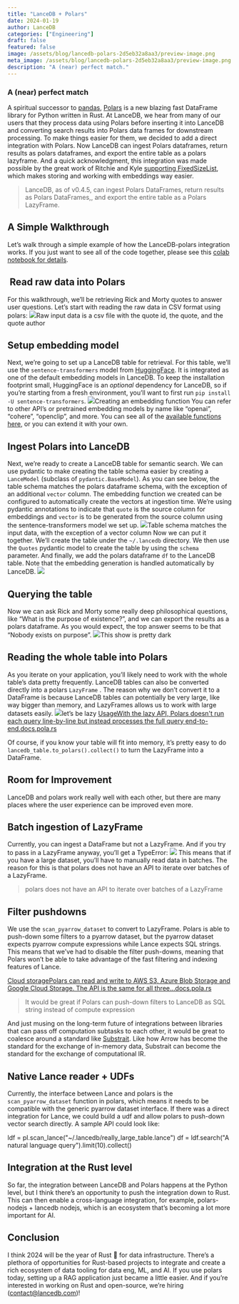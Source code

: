 ```yaml
---
title: "LanceDB + Polars"
date: 2024-01-19
author: LanceDB
categories: ["Engineering"]
draft: false
featured: false
image: /assets/blog/lancedb-polars-2d5eb32a8aa3/preview-image.png
meta_image: /assets/blog/lancedb-polars-2d5eb32a8aa3/preview-image.png
description: "A (near) perfect match."
---
```


### A (near) perfect match

A spiritual successor to [pandas](https://github.com/pandas-dev/pandas), [Polars](https://github.com/pola-rs/polars) is a new blazing fast DataFrame library for Python written in Rust. At LanceDB, we hear from many of our users that they process data using Polars before inserting it into LanceDB and converting search results into Polars data frames for downstream processing. To make things easier for them, we decided to add a direct integration with Polars. Now LanceDB can ingest Polars dataframes, return results as polars dataframes, and export the entire table as a polars lazyframe. And a quick acknowledgment, this integration was made possible by the great work of Ritchie and Kyle [supporting FixedSizeList](https://github.com/pola-rs/polars/pull/8943), which makes storing and working with embeddings way easier.

> LanceDB, as of v0.4.5, can ingest Polars DataFrames, return results as Polars DataFrames,, and export the entire table as a Polars LazyFrame.

## A Simple Walkthrough

Let’s walk through a simple example of how the LanceDB-polars integration works. If you just want to see all of the code together, please see this [colab notebook for details](https://colab.research.google.com/drive/15EKQmXqfMDouQINpA1SjA-zbSXbukpaZ?usp=sharing).

## ‍️ Read raw data into Polars

For this walkthrough, we’ll be retrieving Rick and Morty quotes to answer user questions. Let’s start with reading the raw data in CSV format using polars:
![](https://miro.medium.com/v2/resize:fit:770/1*DCpIahADQbISYT0NzzLt0w.png)Raw input data is a csv file with the quote id, the quote, and the quote author
## Setup embedding model

Next, we’re going to set up a LanceDB table for retrieval. For this table, we’ll use the `sentence-transformers` model from [HuggingFace](https://huggingface.co/sentence-transformers). It is integrated as one of the default embedding models in LanceDB. To keep the installation footprint small, HuggingFace is an *optional* dependency for LanceDB, so if you’re starting from a fresh environment, you’ll want to first run `pip install -U sentence-transformers`.
![](https://miro.medium.com/v2/resize:fit:770/1*5WCj3ewbNe-N5HADxjAbeg.png)Creating an embedding function
You can refer to other API’s or pretrained embedding models by name like “openai”, “cohere”, “openclip”, and more. You can see all of the [available functions here](https://lancedb.github.io/lancedb/embeddings/default_embedding_functions/), or you can extend it with your own.

## Ingest Polars into LanceDB

Next, we’re ready to create a LanceDB table for semantic search. We can use pydantic to make creating the table schema easier by creating a `LanceModel` (subclass of `pydantic.BaseModel`). As you can see below, the table schema matches the polars dataframe schema, with the exception of an additional `vector` column. The embedding function we created can be configured to automatically create the vectors at ingestion time. We’re using pydantic annotations to indicate that `quote` is the source column for embeddings and `vector` is to be generated from the source column using the sentence-transformers model we set up.
![](https://miro.medium.com/v2/resize:fit:770/1*2VbkYnesnJUC1ivWeFhL0g.png)Table schema matches the input data, with the exception of a vector column
Now we can put it together. We’ll create the table under the `~/.lancedb` directory. We then use the `Quotes` pydantic model to create the table by using the `schema` parameter. And finally, we add the polars dataframe `df` to the LanceDB table. Note that the embedding generation is handled automatically by LanceDB.
![](https://miro.medium.com/v2/resize:fit:770/1*42oY_hBjRATPkITTzWOyVQ.png)
## Querying the table

Now we can ask Rick and Morty some really deep philosophical questions, like “What is the purpose of existence?”, and we can export the results as a polars dataframe. As you would expect, the top answer seems to be that “Nobody exists on purpose”.
![](https://miro.medium.com/v2/resize:fit:770/1*sLid0_9Uhz1vw0MmwBN_Fg.png)This show is pretty dark
## Reading the whole table into Polars

As you iterate on your application, you’ll likely need to work with the whole table’s data pretty frequently. LanceDB tables can also be converted directly into a polars `LazyFrame` . The reason why we don’t convert it to a DataFrame is because LanceDB tables can potentially be very large, like way bigger than memory, and LazyFrames allows us to work with large datasets easily.
![](https://miro.medium.com/v2/resize:fit:770/1*Wrrj0-K7vDgQ35JwibpTpA.png)let’s be lazy
[UsageWith the lazy API, Polars doesn't run each query line-by-line but instead processes the full query end-to-end.docs.pola.rs](https://docs.pola.rs/user-guide/lazy/using/?source=post_page-----2d5eb32a8aa3--------------------------------)

Of course, if you know your table will fit into memory, it’s pretty easy to do `lancedb_table.to_polars().collect()` to turn the LazyFrame into a DataFrame.

## Room for Improvement

LanceDB and polars work really well with each other, but there are many places where the user experience can be improved even more.

## Batch ingestion of LazyFrame

Currently, you can ingest a DataFrame but not a LazyFrame. And if you try to pass in a LazyFrame anyway, you’ll get a TypeError:
![](https://miro.medium.com/v2/resize:fit:770/1*VTV1hT5-rZbdG2izwcxl2w.png)
This means that if you have a large dataset, you’ll have to manually read data in batches. The reason for this is that polars does not have an API to iterate over batches of a LazyFrame.

> polars does not have an API to iterate over batches of a LazyFrame

## Filter pushdowns

We use the `scan_pyarrow_dataset` to convert to LazyFrame. Polars is able to push-down some filters to a pyarrow dataset, but the pyarrow dataset expects pyarrow compute expressions while Lance expects SQL strings. This means that we’ve had to disable the filter push-downs, meaning that Polars won’t be able to take advantage of the fast filtering and indexing features of Lance.

[Cloud storagePolars can read and write to AWS S3, Azure Blob Storage and Google Cloud Storage. The API is the same for all three…docs.pola.rs](https://docs.pola.rs/user-guide/io/cloud-storage/?source=post_page-----2d5eb32a8aa3--------------------------------#scanning-with-pyarrow)

> It would be great if Polars can push-down filters to LanceDB as SQL string instead of compute expression

And just musing on the long-term future of integrations between libraries that can pass off computation subtasks to each other, it would be great to coalesce around a standard like [Substrait](https://substrait.io/). Like how Arrow has become the standard for the exchange of in-memory data, Substrait can become the standard for the exchange of computational IR.

## Native Lance reader + UDFs

Currently, the interface between Lance and polars is the `scan_pyarrow_dataset` function in polars, which means it needs to be compatible with the generic pyarrow dataset interface. If there was a direct integration for Lance, we could build a udf and allow polars to push-down vector search directly. A sample API could look like:

ldf = pl.scan_lance("~/.lancedb/really_large_table.lance")
df = ldf.search("A natural language query").limit(10).collect()

## Integration at the Rust level

So far, the integration between LanceDB and Polars happens at the Python level, but I think there’s an opportunity to push the integration down to Rust. This can then enable a cross-language integration, for example, polars-nodejs + lancedb nodejs, which is an ecosystem that’s becoming a lot more important for AI.

## Conclusion

I think 2024 will be the year of Rust 🦀 for data infrastructure. There’s a plethora of opportunities for Rust-based projects to integrate and create a rich ecosystem of data tooling for data eng, ML, and AI. If you use polars today, setting up a RAG application just became a little easier. And if you’re interested in working on Rust and open-source, we’re hiring (contact@lancedb.com)!
